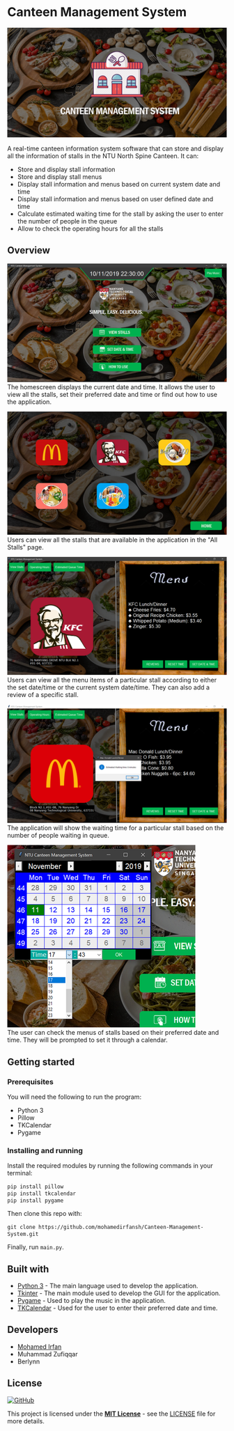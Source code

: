# Canteen Management System

![Cover](images/cover.png)

A real-time canteen information system software that can store and display all the information of stalls in the NTU North Spine Canteen. It can:  
+ Store and display stall information
+ Store and display stall menus
+ Display stall information and menus based on current system date and time
+ Display stall information and menus based on user defined date and time
+ Calculate estimated waiting time for the stall by asking the user to enter the number of people in the queue
+ Allow to check the operating hours for all the stalls

## Overview

![Homescreen](images/home.png)  
The homescreen displays the current date and time. It allows the user to view all the stalls, set their preferred date and time or find out how to use the application.  


![All stalls page](images/all_stalls.png)  
Users can view all the stalls that are available in the application in the "All Stalls" page.  


![KFC page](images/kfc_page.png)  
Users can view all the menu items of a particular stall according to either the set date/time or the current system date/time. They can also add a review of a specific stall.  


![Waiting Time](images/waiting_time.png)  
The application will show the waiting time for a particular stall based on the number of people waiting in queue.  


![Set date & time](images/set_datetime.png)  
The user can check the menus of stalls based on their preferred date and time. They will be prompted to set it through a calendar.  

## Getting started
### Prerequisites

You will need the following to run the program:
+ Python 3
+ Pillow
+ TKCalendar
+ Pygame

### Installing and running

Install the required modules by running the following commands in your terminal:
```
pip install pillow
pip install tkcalendar
pip install pygame
```
Then clone this repo with:
```
git clone https://github.com/mohamedirfansh/Canteen-Management-System.git
```
Finally, run ```main.py```.

## Built with

+ [Python 3](https://www.python.org/) - The main language used to develop the application.
+ [Tkinter](https://docs.python.org/3/library/tkinter.html) - The main module used to develop the GUI for the application.
+ [Pygame](https://www.pygame.org/docs/) - Used to play the music in the application.
+ [TKCalendar](https://pypi.org/project/tkcalendar/) - Used for the user to enter their preferred date and time.

## Developers

+ [Mohamed Irfan](https://github.com/mohamedirfansh)
+ Muhammad Zufiqqar
+ Berlynn

## License

[![GitHub](https://img.shields.io/github/license/mohamedirfansh/Canteen-Management-System)](https://github.com/mohamedirfansh/Canteen-Management-System/blob/master/LICENSE)

This project is licensed under the **[MIT License](http://opensource.org/licenses/mit-license.php)** - see the [LICENSE](https://github.com/mohamedirfansh/Canteen-Management-System/blob/master/LICENSE) file for more details.  

